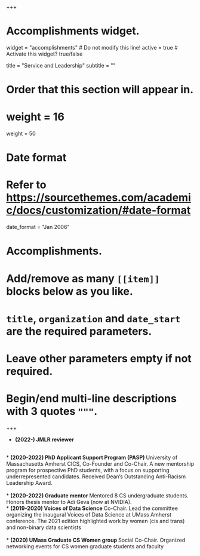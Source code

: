 +++
# Accomplishments widget.
widget = "accomplishments"  # Do not modify this line!
active = true  # Activate this widget? true/false

title = "Service and Leadership"
subtitle = ""

# Order that this section will appear in.
# weight = 16
weight = 50

# Date format
#   Refer to https://sourcethemes.com/academic/docs/customization/#date-format
date_format = "Jan 2006"

# Accomplishments.
#   Add/remove as many `[[item]]` blocks below as you like.
#   `title`, `organization` and `date_start` are the required parameters.
#   Leave other parameters empty if not required.
#   Begin/end multi-line descriptions with 3 quotes `"""`.
+++

* <b> (2022-) JMLR reviewer </b> <br> 
<br>
* <b> (2020-2022) PhD Applicant Support Program (PASP) </b> University of Massachusetts Amherst CICS, Co-Founder and Co-Chair. A new
mentorship program for prospective PhD students, with a focus on supporting underrepresented
candidates. Received Dean’s Outstanding Anti-Racism Leadership Award. <br> 
<br>
* <b> (2020-2022) Graduate mentor </b> Mentored 8 CS undergraduate students. Honors thesis mentor to Adi Geva (now at NVIDIA).
<br>
* <b> (2019-2020) Voices of Data Science </b> Co-Chair. Lead the committee organizing the inaugural Voices of Data Science
at UMass Amherst conference. The 2021 edition highlighted work by women (cis and trans) and non-binary
data scientists<br> 
<br>
* <b> (2020) UMass Graduate CS Women group </b> Social Co-Chair. Organized networking events for CS women
graduate students and faculty<br> 
<br>
